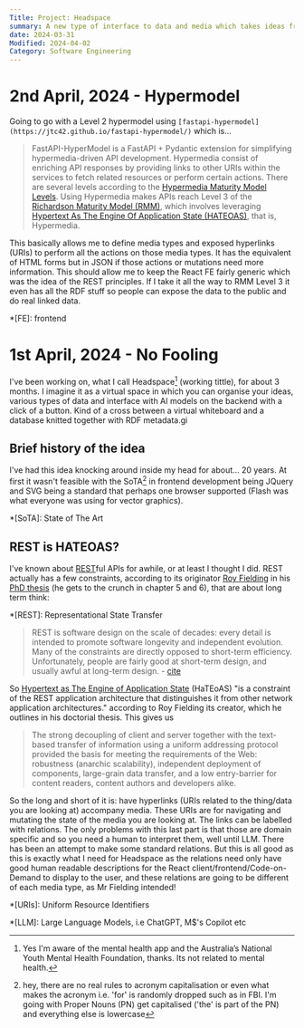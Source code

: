 ```yaml
---
Title: Project: Headspace
summary: A new type of interface to data and media which takes ideas from Pure-data/Max-MSP and online whiteboard spaces like Miro while at the same time leveraging linked-data
date: 2024-03-31
Modified: 2024-04-02
Category: Software Engineering
---
```


# 2nd April, 2024 - Hypermodel

Going to go with a Level 2 hypermodel using `[fastapi-hypermodel](https://jtc42.github.io/fastapi-hypermodel/)` which is...

> FastAPI-HyperModel is a FastAPI + Pydantic extension for simplifying hypermedia-driven API development.
> Hypermedia consist of enriching API responses by providing links to other URIs within the services to fetch related resources or perform certain actions. There are several levels according to the [Hypermedia Maturity Model Levels](https://8thlight.com/insights/the-hypermedia-maturity-model). Using Hypermedia makes APIs reach Level 3 of the [Richardson Maturity Model (RMM)](https://en.wikipedia.org/wiki/Richardson_Maturity_Model), which involves leveraging [Hypertext As The Engine Of Application State (HATEOAS)](https://en.wikipedia.org/wiki/HATEOAS), that is, Hypermedia.

This basically allows me to define media types and exposed hyperlinks (URIs) to perform all the actions on those media types. It has the equivalent of HTML forms but in JSON if those actions or mutations need more information. This should allow me to keep the React FE fairly generic which was the idea of the REST principles. If I take it all the way to RMM Level 3 it even has all the RDF stuff so people can expose the data to the public and do real linked data.

*[FE]: frontend

# 1st April, 2024 - No Fooling

I've been working on, what I call Headspace[^headspace] (working tittle), for about 3 months. I imagine it as a virtual space in which you can organise your ideas, various types of data and interface with AI models on the backend with a click of a button. Kind of a cross between a virtual whiteboard and a database knitted together with RDF metadata.gi

[^headspace]: Yes I'm aware of the mental health app and the Australia’s National Youth Mental Health Foundation, thanks. Its not related to mental health.

## Brief history of the idea

I've had this idea knocking around inside my head for about... 20 years. At first it wasn't feasible with the SoTA[^sota] in frontend development being JQuery and SVG being a standard that perhaps one browser supported (Flash was what everyone was using for vector graphics).

*[SoTA]: State of The Art
[^sota]: hey, there are no real rules to acronym capitalisation or even what makes the acronym i.e. 'for' is randomly dropped such as in FBI. I'm going with Proper Nouns (PN) get capitalised ('the' is part of the PN) and everything else is lowercase

## REST is HATEOAS?

I've known about [REST](https://en.wikipedia.org/wiki/REST)ful APIs for awhile, or at least I thought I did. REST actually has a few constraints, according to its originator [Roy Fielding](https://en.wikipedia.org/wiki/Roy_Fielding) in his [PhD thesis](https://ics.uci.edu/~fielding/pubs/dissertation/top.htm) (he gets to the crunch in chapter 5 and 6), that are about long term think:

*[REST]: Representational State Transfer

> REST is software design on the scale of decades: every detail is intended to promote software longevity and independent evolution. Many of the constraints are directly opposed to short-term efficiency. Unfortunately, people are fairly good at short-term design, and usually awful at long-term design. - [cite](https://roy.gbiv.com/untangled/2008/rest-apis-must-be-hypertext-driven)


So [Hypertext as The Engine of Application State](https://en.wikipedia.org/wiki/HATEOAS#:~:text=Hypermedia%20as%20the%20engine%20of,provide%20information%20dynamically%20through%20hypermedia.) (HaTEoAS) "is a constraint of the REST application architecture that distinguishes it from other network application architectures." according to Roy Fielding its creator, which he outlines in his doctorial thesis. This gives us

> The strong decoupling of client and server together with the text-based transfer of information using a uniform addressing protocol provided the basis for meeting the requirements of the Web: robustness (anarchic scalability), independent deployment of components, large-grain data transfer, and a low entry-barrier for content readers, content authors and developers alike.

So the long and short of it is: have hyperlinks (URIs related to the thing/data you are looking at) accompany media. These URIs are for navigating and mutating the state of the media you are looking at. The links can be labelled with relations. The only problems with this last part is that those are domain specific and so you need a human to interpret them, well until LLM. There has been an attempt to make some standard relations. But this is all good as this is exactly what I need for Headspace as the relations need only have good human readable descriptions for the React client/frontend/Code-on-Demand to display to the user, and these relations are going to be different of each media type, as Mr Fielding intended!

*[URIs]: Uniform Resource Identifiers

[^cod]: [Code on Demand](https://en.wikipedia.org/wiki/Code_on_demand) seems to be the old way of saying "frontend"?

*[LLM]: Large Language Models, i.e ChatGPT, M$'s Copilot etc